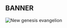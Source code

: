 ## BANNER
![New genesis evangelion](https://images.hdqwalls.com/wallpapers/neon-genesis-evangelion-the-end-of-evangelion-1997-poster-ax.jpg)
